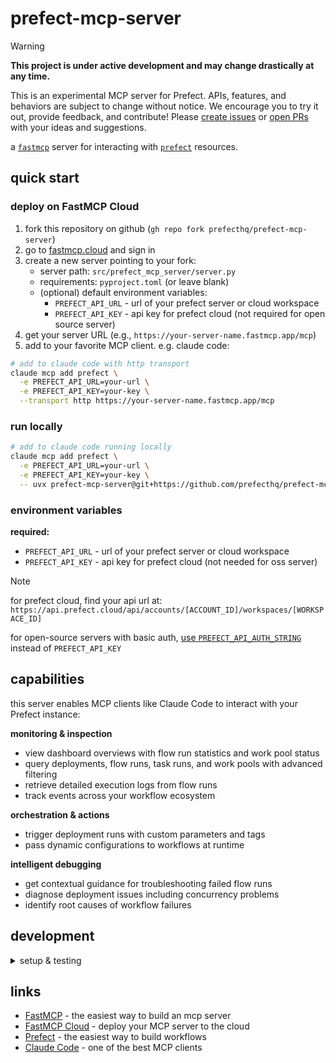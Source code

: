 # prefect-mcp-server

> [!WARNING]
> **This project is under active development and may change drastically at any time.**
> 
> This is an experimental MCP server for Prefect. APIs, features, and behaviors are subject to change without notice. We encourage you to try it out, provide feedback, and contribute! Please [create issues](https://github.com/PrefectHQ/prefect-mcp-server/issues) or [open PRs](https://github.com/PrefectHQ/prefect-mcp-server/pulls) with your ideas and suggestions.

a [`fastmcp`](https://github.com/jlowin/fastmcp) server for interacting with [`prefect`](https://github.com/prefecthq/prefect) resources.

## quick start

### deploy on FastMCP Cloud

1. fork this repository on github (`gh repo fork prefecthq/prefect-mcp-server`)
2. go to [fastmcp.cloud](https://fastmcp.cloud) and sign in
3. create a new server pointing to your fork:
   - server path: `src/prefect_mcp_server/server.py`
   - requirements: `pyproject.toml` (or leave blank)
   - (optional) default environment variables:
     - `PREFECT_API_URL` - url of your prefect server or cloud workspace
     - `PREFECT_API_KEY` - api key for prefect cloud (not required for open source server)
4. get your server URL (e.g., `https://your-server-name.fastmcp.app/mcp`)
5. add to your favorite MCP client. e.g. claude code:

```bash
# add to claude code with http transport
claude mcp add prefect \
  -e PREFECT_API_URL=your-url \
  -e PREFECT_API_KEY=your-key \
  --transport http https://your-server-name.fastmcp.app/mcp
```

### run locally

```bash
# add to claude code running locally
claude mcp add prefect \
  -e PREFECT_API_URL=your-url \
  -e PREFECT_API_KEY=your-key \
  -- uvx prefect-mcp-server@git+https://github.com/prefecthq/prefect-mcp-server.git
```

### environment variables

**required:**
- `PREFECT_API_URL` - url of your prefect server or cloud workspace
- `PREFECT_API_KEY` - api key for prefect cloud (not needed for oss server)

> [!NOTE]
> for prefect cloud, find your api url at: `https://api.prefect.cloud/api/accounts/[ACCOUNT_ID]/workspaces/[WORKSPACE_ID]`
> 
> for open-source servers with basic auth, [use `PREFECT_API_AUTH_STRING`](https://docs.prefect.io/v3/advanced/security-settings#basic-authentication) instead of `PREFECT_API_KEY`

## capabilities

this server enables MCP clients like Claude Code to interact with your Prefect instance:

**monitoring & inspection**
- view dashboard overviews with flow run statistics and work pool status
- query deployments, flow runs, task runs, and work pools with advanced filtering
- retrieve detailed execution logs from flow runs
- track events across your workflow ecosystem

**orchestration & actions**
- trigger deployment runs with custom parameters and tags
- pass dynamic configurations to workflows at runtime

**intelligent debugging**
- get contextual guidance for troubleshooting failed flow runs
- diagnose deployment issues including concurrency problems
- identify root causes of workflow failures

## development

<details>
<summary>setup & testing</summary>

```bash
# clone the repo
gh repo clone prefecthq/prefect-mcp-server && cd prefect-mcp-server

# install dev deps and pre-commit hooks
just setup

# run tests (uses ephemeral prefect database via prefect_test_harness)
just test
```

</details>

## links

- [FastMCP](https://github.com/jlowin/fastmcp) - the easiest way to build an mcp server
- [FastMCP Cloud](https://fastmcp.cloud) - deploy your MCP server to the cloud
- [Prefect](https://github.com/prefecthq/prefect) - the easiest way to build workflows
- [Claude Code](https://docs.anthropic.com/en/docs/claude-code/overview) - one of the best MCP clients